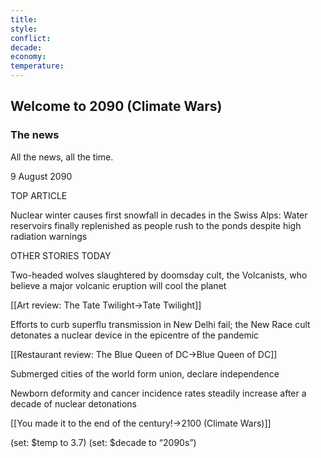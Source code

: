 ```yaml
---
title: 
style: 
conflict: 
decade: 
economy: 
temperature: 
---
```


## Welcome to 2090 (Climate Wars)


### The news

All the news, all the time.

9 August 2090

TOP ARTICLE

Nuclear winter causes first snowfall in decades in the Swiss Alps: Water reservoirs finally replenished as people rush to the ponds despite high radiation warnings

OTHER STORIES TODAY

Two-headed wolves slaughtered by doomsday cult, the Volcanists, who believe a major volcanic eruption will cool the planet

[[Art review: The Tate Twilight->Tate Twilight]]

Efforts to curb superflu transmission in New Delhi fail; the New Race cult detonates a nuclear device in the epicentre of the pandemic

[[Restaurant review: The Blue Queen of DC->Blue Queen of DC]]

Submerged cities of the world form union, declare independence

Newborn deformity and cancer incidence rates steadily increase after a decade of nuclear detonations

[[You made it to the end of the century!->2100 (Climate Wars)]]

(set: $temp to 3.7) (set: $decade to “2090s”)
